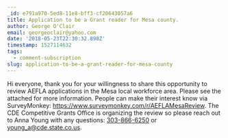 ```yaml
---
_id: e791a970-5ed8-11e8-bff3-cf20643057a6
title: Application to be a Grant reader for Mesa county.
author: George O'Clair
email: georgeoclair@yahoo.com
date: '2018-05-23T22:30:32.898Z'
timestamp: 1527114632
tags:
  - comment-subscription
slug: application-to-be-a-grant-reader-for-mesa-county
---
```

Hi everyone, thank you for your willingness to share this opportunity to review AEFLA applications in the Mesa local workforce area. Please see the attached for more information. People can make their interest know via SurveyMonkey: <https://www.surveymonkey.com/r/AEFLAMesaReview>.  The CDE Competitive Grants Office is organizing the review so please reach out to Anna Young with any questions: [303-866-6250](tel:303-866-6250) or <young_a@cde.state.co.us>.
